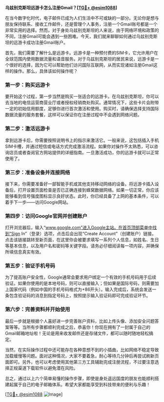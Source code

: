 **乌兹别克斯坦远游卡怎么注册Gmail？[[TG💪+ @esim1088](https://t.me/s/esim1088)]**

在当今数字化时代，电子邮件已成为人们生活中不可或缺的一部分。无论你是想与朋友保持联系、接收工作邮件，还是管理个人事务，注册一个Gmail账号都是一个非常实用的选择。然而，对于身处乌兹别克斯坦的人来说，由于网络环境和政策的不同，注册Gmail可能会遇到一些困难。今天，我们就来聊聊如何通过乌兹别克斯坦的远游卡成功注册Gmail账户。

首先，我们需要了解什么是远游卡。远游卡是一种预付费的SIM卡，它允许用户在全球范围内使用数据流量和语音服务。对于乌兹别克斯坦的居民来说，远游卡是一个很好的选择，因为它可以帮助他们访问国际互联网，从而实现诸如注册Gmail这样的操作。那么，具体该如何操作呢？

### 第一步：购买远游卡

要开始这个过程，第一步当然是购买一张适合的远游卡。在乌兹别克斯坦，你可以去当地的电信运营商营业厅或者授权经销商处购买。通常情况下，这些卡片会附带一定的初始信用额度，足够你进行首次激活和使用。购买时，请确保选择支持国际数据流量的服务套餐，这样可以保证你在注册过程中不会遇到网络问题。

### 第二步：激活远游卡

拿到远游卡后，你需要按照说明书上的指示来激活它。一般来说，这包括插入手机SIM卡槽，并通过短信或电话方式完成激活流程。如果你对操作不太熟悉，可以咨询店员或者查阅官方网站提供的详细指南。一旦激活成功，你的远游卡就可以正常使用了。

### 第三步：准备设备并连接网络

接下来，你需要准备好一部智能手机或其他支持移动网络的设备。将远游卡插入设备后，打开设置页面检查是否已正确连接到蜂窝数据网络。如果一切正常，你应该能够看到信号强度图标显示良好状态。此时，你已经具备了上网的基本条件，可以着手下一步——访问Google网站。

### 第四步：访问Google官网并创建账户

打开浏览器后，输入“www.google.com”进入Google主站。在首页顶部菜单中找到“Sign In”（登录）选项，点击后会出现“Create Account”（创建账户）链接。点击该链接跳转至新页面，在这里你会被要求填写一系列个人信息，如姓名、生日等基本信息，以及用户名和密码等关键字段。请务必仔细阅读每一项内容，并确保所填信息真实有效。

### 第五步：验证手机号码

为了提高账户安全性，Google通常会要求用户绑定一个有效的手机号码用于后续验证。如果你使用的是本地号码，则可以直接输入；但如果是国际号码，则需要加上国家代码（例如中国的手机号码格式为+86开头）。输入完成后，系统会发送一条包含验证码的消息到指定号码上，按照提示输入验证码即可完成验证环节。

### 第六步：完善资料并开始使用

最后一步就是根据个人喜好进一步完善账户资料，比如上传头像、添加安全问题答案等等。当所有步骤都顺利完成之后，恭喜你！你现在拥有了一封属于自己的Gmail邮箱地址啦！无论是用来收发邮件还是存储文件，都可以随时随地轻松搞定。

当然，在实际操作过程中还可能存在各种意想不到的小插曲，比如网络不稳定导致加载缓慢等问题。面对这种情况，大家不要着急，耐心等待几分钟后再尝试刷新页面即可。另外，也可以考虑使用其他第三方工具辅助完成注册流程，不过要注意选择正规渠道下载软件以避免潜在风险。

总之，通过以上六个简单易懂的操作步骤，即使是身处遥远国度的朋友也能顺利搭建起属于自己的电子邮箱体系。希望大家都能享受到科技带来的便利与乐趣！

[[TG💪+ @esim1088](https://t.me/s/esim1088) ![Image](https://i.postimg.cc/4NQfJmqS/Snipaste-2025-05-13-00-14-12.png)]